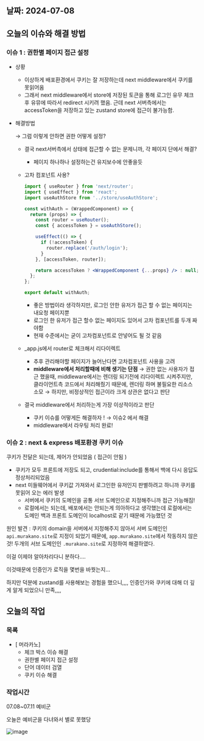 ## 날짜: 2024-07-08

## 오늘의 이슈와 해결 방법

### 이슈 1 : 권한별 페이지 접근 설정

- 상황
    - 이상하게 배포환경에서 쿠키는 잘 저장하는데 next middleware에서 쿠키를 못읽어옴
    - 그래서 next middleware에서 store에 저장된 토큰을 통해 로그인 유무 체크 후 유뮤에 따라서 redirect 시키려 했음.
    근데 next 서버측에서는 accessToken을 저장하고 있는 zustand store에 접근이 불가능함.
- 해결방법
    
    → 그럼 이렇게 안하면 권한 어떻게 설정?
    
    - 결국 next서버측에서 상태에 접근할 수 없는 문제니까, 각 페이지 단에서 해결?
        - 페이지 하나하나 설정하는건 유지보수에 안좋을듯
    - 고차 컴포넌트 사용?
        
        ```jsx
        import { useRouter } from 'next/router';
        import { useEffect } from 'react';
        import useAuthStore from '../store/useAuthStore';
        
        const withAuth = (WrappedComponent) => {
          return (props) => {
            const router = useRouter();
            const { accessToken } = useAuthStore();
        
            useEffect(() => {
              if (!accessToken) {
                router.replace('/auth/login');
              }
            }, [accessToken, router]);
        
            return accessToken ? <WrappedComponent {...props} /> : null;
          };
        };
        
        export default withAuth;
        ```
        
        - 좋은 방법이라 생각하지만, 로그인 안한 유저가 접근 할 수 없는 페이지는 내요청 페이지뿐
        - 로그인 한 유저가 접근 할수 없는 페이지도 있어서 고차 컴포넌트를 두개 짜야함
        - 현재 수준에서는 굳이 고차컴포넌트로 안넣어도 될 것 같음
    - _app.js에서 router로 체크해서 리다이렉트
        - 추후 관리해야할 페이지가 늘어난다면 고차컴포넌트 사용을 고려
        - **middleware에서 처리할때에 비해 생기는 단점**
        → 권한 없는 사용자가 접근 했을때, middleware에서는 렌더링 되기전에 리다이렉트 시켜주지만, 클라이언트측 코드에서 처리해줬기 때문에, 렌더링 하며 불필요한 리소스 소모
        → 하지만, 비정상적인 접근이라 크게 상관은 없다고 판단
    - 결국 middleware에서 처리하는게 가장 이상적이라고 판단
        - 쿠키 이슈를 어떻게든 해결하자 ! → 이슈2 에서 해결
        - middleware에서 라우팅 처리 완료!

### 이슈 2 : next & express 배포환경 쿠키 이슈

쿠키가 전달은 되는데, 제어가 안되었음 ( 접근이 안됨 )

- 쿠키가 모두 프론트에 저장도 되고, crudential:include를 통해서 백에 다시 응답도 정상처리되었음
- next 미들웨어에서 쿠키값 가져와서 로그인한 유저인지 판별하려고 하니까 쿠키를 못읽어 오는 에러 발생
    - 서버에서 쿠키의 도메인을 공통 서브 도메인으로 지정해주니까 접근 가능해짐!
    - 로컬에서는 되는데, 배포에서는 안되는게 의아하다고 생각했는데 로컬에서는 도메인 백과 프론트 도메인이 localhost로 같기 때문에 가능했던 것
    

원인 발견 : 쿠키의 domain을 서버에서 지정해주지 않아서 서버 도메인인 `api.murakano.site`로 지정이 되었기 때문에, `app.murakano.site`에서 작동하지 않은것!
두개의 서브 도메인인 `.murakano.site`로 지정하여 해결하였다.

이걸 이제야 알아차리다니 분하다….

이것때문에 인증인가 로직을 몇번을 바꿧는지…

하지만 덕분에 zustand를 사용해보는 경험을 했으니,,,, 인증인가와 쿠키에 대해 더 깊게 알게 되었으니 만족,,,,

## 오늘의 작업

### 목록

- [ 머라카노]
    - 체크 박스 이슈 해결
    - 권한별 페이지 접근 설정
    - 단어 데이터 검열
    - 쿠키 이슈 해결

### 작업시간

07.08~07.11 예비군

오늘은 예비군을 다녀와서 별로 못했당

![image](https://github.com/jjikky/jikky-til/assets/59151187/85df1f97-e0b7-46f9-aad9-ba4fe3339635)
